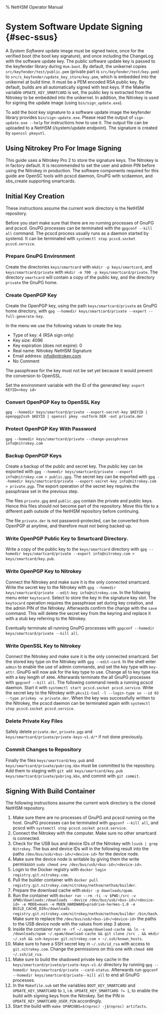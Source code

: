% NetHSM Operator Manual

# System Software Update Signing {#sec-ssus}

A _System Software_ update image must be signed twice, once for the verified boot (the boot key signature), and once including the ChangeLog with the software update key. The public software update key is passed to the keyfender library during `Hsm.boot`. By default, the unikernel copies `src/keyfender/test/public.pem` (private part is `src/keyfender/test/key.pem`) to `src/s_keyfender/update_key_store/key.pem`, which is embedded into the unikernel at build time. It must be a PEM encoded RSA public key. By default, builds are all automatically signed with test keys. If the Makefile variable `UPDATE_KEY_SMARTCARD` is set, the public key is extracted from the Nitrokey to be embedded into the unikernel. In addition, the Nitrokey is used for signing the update image (using `bin/sign_update.exe`).

To add the boot key signature to a software update image the keyfender library provides `bin/sign-update.exe`. Please read the output of `sign-update.exe --help` for instructions how to use it. The output file can be uploaded to a NetHSM (/system/update endpoint). The signature is created by `openssl pkeyutl`.

## Using Nitrokey Pro For Image Signing

This guide uses a Nitrokey Pro 2 to store the signature keys. The Nitrokey is in factory default. It is recommended to set the user and admin PIN before using the Nitrokey in production. The software components required for this guide are OpenSC tools with pcscd daemon, GnuPG with scdaemon, and sbs_create supporting smartcards.

## Initial Key Creation

These instructions assume the current work directory is the NetHSM repository.

Before you start make sure that there are no running processes of GnuPG and pcscd. GnuPG processes can be terminated with the `gpgconf --kill all` command. The pcscd process usually runs as a daemon started by systemd. It can be terminated with `systemctl stop pcscd.socket pcscd.service`.

### Prepare GnuPG Environment

Create the directories `keys/smartcard` with `mkdir -p keys/smartcard`, and `keys/smartcard/private` with `mkdir -m 700 -p keys/smartcard/private`. The directory `smartcard` will contain a copy of the public key, and the directory `private` the GnuPG home.

### Create OpenPGP Key

Create the OpenPGP key, using the path `keys/smartcard/private` as GnuPG home directory, with `gpg --homedir keys/smartcard/private --expert --full-generate-key`.

In the menu we use the following values to create the key.
- Type of key: 4 (RSA sign only)
- Key size: 4096
- Key expiration (does not expire): 0
- Real name: Nitrokey NetHSM Signature
- Email address: info@nitrokey.com
- No Comment

The passphrase for the key must not be set yet because it would prevent the conversion to OpenSSL.

Set the environment variable with the ID of the generated key: `export KEYID=<key id>`

### Convert OpenPGP Key to OpenSSL Key

`gpg --homedir keys/smartcard/private --export-secret-key $KEYID | openpgp2ssh $KEYID | openssl pkey -outform DER -out private.der`

### Protect OpenPGP Key With Password

`gpg --homedir keys/smartcard/private --change-passphrase info@nitrokey.com`

### Backup OpenPGP Keys

Create a backup of the public and secret key.
The public key can be exported with `gpg --homedir keys/smartcard/private --export info@nitrokey.com > public.gpg`.
The secret key can be exported with `gpg --homedir keys/smartcard/private --export-secret-key info@nitrokey.com > private.pgp`.
The export operation of the secret key requires the passphrase set in the previous step.

The files `private.gpg` and `public.gpg` contain the private and public keys. Hence this files should not become part of the repository. Move this file to a different path outside of the NetHSM repository before continuing.

The file `private.der` is not password-protected, can be converted from OpenPGP at anytime, and therefore must not being backed up.

### Write OpenPGP Public Key to Smartcard Directory.

Write a copy of the public key to the `keys/smartcard` directory with `gpg --homedir keys/smartcard/private --export info@nitrokey.com > keys/smartcard/key.pub`.

### Write OpenPGP Key to Nitrokey

Connect the Nitrokey and make sure it is the only connected smartcard. Write the secret key to the Nitrokey with `gpg --homedir keys/smartcard/private --edit-key info@nitrokey.com`. In the following menu enter `keytocard`. Select to store the key in the signature key slot. The `keytocard` operation requires the passphrase set during key creation, and the admin PIN of the Nitrokey. Afterwards confirm the change with the `save` command. This will delete the secret key from the keyring and replace it with a stub key referring to the Nitrokey.

Eventually terminate all running GnuPG processes with `gpgconf --homedir keys/smartcard/private --kill all`.

### Write OpenSSL Key to Nitrokey

Connect the Nitrokey and make sure it is the only connected smartcard. Set the stored key type on the Nitrokey with `gpg --edit-card`. In the shell enter `admin` to enable the use of admin commands, and set the key type with `key-attr`. GnuPG will now ask for the key type to use. Change all to key type `RSA` with a key length of `4096`. Afterwards terminate the all GnuPG processes with `gpgconf --kill all`.
The following command needs a running pcscd daemon. Start it with `systemctl start pcscd.socket pcscd.service`.
Write the secret key to the Nitrokey with `pkcs11-tool -l --login-type so --id 03 --type privkey -w private.der`.
When the key was successfully written to the Nitrokey, the pcscd daemon can be terminated again with `systemctl stop pcscd.socket pcscd.service`.

### Delete Private Key Files

Safely delete `private.der`, `private.pgp` and `keys/smartcard/private/private-keys-v1.d/*` if not done previously.

### Commit Changes to Repository

Finally the files `keys/smartcard/key.pub` and `keys/smartcard/private/pubring.kbx` must be committed to the repository. Add them to staging with `git add keys/smartcard/key.pub keys/smartcard/private/pubring.kbx`, and commit with `git commit`.

## Signing With Build Container

The following instructions assume the current work directory is the cloned NetHSM repository.

1. Make sure there are no processes of GnuPG and pcscd running on the host. GnuPG processes can be terminated with `gpgconf --kill all`, and pcscd with `systemctl stop pcscd.socket pcscd.service`.
2. Connect the Nitrokey with the computer. Make sure no other smartcard is connected.
3. Check for the USB bus and device IDs of the Nitrokey with `lsusb | grep Nitrokey`. The bus and device IDs will in the following result into the paths `/dev/bus/usb/<bus-id>/<device-id>` for the device node.
4. Make sure the device node is writable by giving them the write permission `sudo chmod o+w /dev/bus/usb/<bus-id>/<device-id>`.
5. Login to the Docker registry with `docker login registry.git.nitrokey.com`.
6. Pull the builder container with `docker pull registry.git.nitrokey.com/nitrokey/nethsm/nethsm/builder`.
7. Prepare the download cache with `mkdir -p downloads/opam`.
8. Run the container with `docker run --rm -ti -v $PWD:/src -v $PWD/downloads:/downloads --device /dev/bus/usb/<bus-id>/<device-id> -e MODE=muen -e MUEN_HARDWARE=prodrive-hermes-1.0 -e BUILD_CACHE_DIR=/downloads registry.git.nitrokey.com/nitrokey/nethsm/nethsm/builder /bin/bash`. Make sure to replace the `/dev/bus/usb/<bus-id>/<device-id>` the paths to the USB device node with the values from step 3 above.
9. Inside the container run `rm -rf ~/.opam/download-cache && ln -s /downloads/opam ~/.opam/download-cache && git clone /src . && mkdir ~/.ssh && ssh-keyscan git.nitrokey.com > ~/.ssh/known_hosts`.
10. Make sure to have a SSH secret key in `~/.ssh/id_rsa` with access to `git.nitrokey.com`. Change the permissions on this one with `chmod 600 ~/.ssh/id_rsa`.
11. Make sure to build the shadowed private key cache in the `keys/smartcard/private/private-keys-v1.d/` directory by running `gpg --homedir keys/smartcard/private --card-status`. Afterwards run `gpgconf --homedir keys/smartcard/private--kill all` to end all GnuPG processes.
12. In the `Makefile.sub` set the variables `BOOT_KEY_SMARTCARD` and  `UPDATE_KEY_SMARTCARD` to `1`, i.e. `UPDATE_KEY_SMARTCARD ?= 1`, to enable the build with signing keys from the Nitrokey. Set the PIN in `UPDATE_KEY_SMARTCARD_USER_PIN` accordingly.
13. Start the build with `make OPAMJOBS=$(nproc) -j$(nproc) artifacts`.
